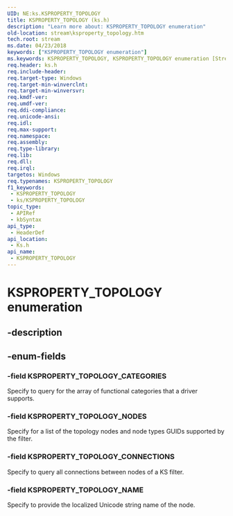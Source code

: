 ```yaml
---
UID: NE:ks.KSPROPERTY_TOPOLOGY
title: KSPROPERTY_TOPOLOGY (ks.h)
description: "Learn more about: KSPROPERTY_TOPOLOGY enumeration"
old-location: stream\ksproperty_topology.htm
tech.root: stream
ms.date: 04/23/2018
keywords: ["KSPROPERTY_TOPOLOGY enumeration"]
ms.keywords: KSPROPERTY_TOPOLOGY, KSPROPERTY_TOPOLOGY enumeration [Streaming Media Devices], KSPROPERTY_TOPOLOGY_CATEGORIES, KSPROPERTY_TOPOLOGY_CONNECTIONS, KSPROPERTY_TOPOLOGY_NAME, KSPROPERTY_TOPOLOGY_NODES, ks/KSPROPERTY_TOPOLOGY, ks/KSPROPERTY_TOPOLOGY_CATEGORIES, ks/KSPROPERTY_TOPOLOGY_CONNECTIONS, ks/KSPROPERTY_TOPOLOGY_NAME, ks/KSPROPERTY_TOPOLOGY_NODES, stream.ksproperty_topology
req.header: ks.h
req.include-header: 
req.target-type: Windows
req.target-min-winverclnt: 
req.target-min-winversvr: 
req.kmdf-ver: 
req.umdf-ver: 
req.ddi-compliance: 
req.unicode-ansi: 
req.idl: 
req.max-support: 
req.namespace: 
req.assembly: 
req.type-library: 
req.lib: 
req.dll: 
req.irql: 
targetos: Windows
req.typenames: KSPROPERTY_TOPOLOGY
f1_keywords:
 - KSPROPERTY_TOPOLOGY
 - ks/KSPROPERTY_TOPOLOGY
topic_type:
 - APIRef
 - kbSyntax
api_type:
 - HeaderDef
api_location:
 - Ks.h
api_name:
 - KSPROPERTY_TOPOLOGY
---
```


# KSPROPERTY_TOPOLOGY enumeration


## -description

## -enum-fields

### -field KSPROPERTY_TOPOLOGY_CATEGORIES

Specify to query for the array of functional categories that a driver supports.

### -field KSPROPERTY_TOPOLOGY_NODES

Specify for a list of the topology nodes and node types GUIDs supported by the filter.

### -field KSPROPERTY_TOPOLOGY_CONNECTIONS

Specify to query all connections between nodes of a KS filter.

### -field KSPROPERTY_TOPOLOGY_NAME

Specify to provide the localized Unicode string name of the node.

